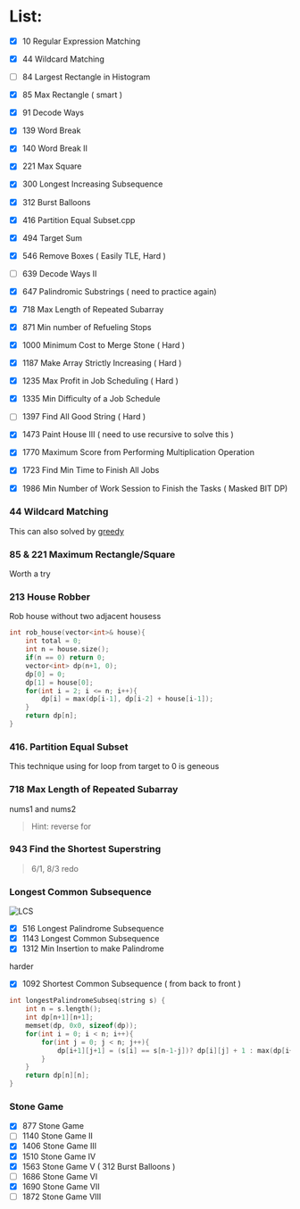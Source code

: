 # List:
- [x] 10   Regular Expression Matching
- [x] 44   Wildcard Matching
- [ ] 84   Largest Rectangle in Histogram
- [x] 85   Max Rectangle ( smart )
- [x] 91   Decode Ways
- [x] 139  Word Break
- [x] 140  Word Break II 
- [x] 221  Max Square
- [x] 300  Longest Increasing Subsequence
- [x] 312  Burst Balloons
- [x] 416  Partition Equal Subset.cpp
- [x] 494  Target Sum
- [x] 546  Remove Boxes ( Easily TLE, Hard )
- [ ] 639  Decode Ways II 
- [x] 647  Palindromic Substrings ( need to practice again)
- [x] 718  Max Length of Repeated Subarray
- [x] 871  Min number of Refueling Stops
- [x] 1000 Minimum Cost to Merge Stone ( Hard )
- [x] 1187 Make Array Strictly Increasing ( Hard )
- [x] 1235 Max Profit in Job Scheduling ( Hard )
- [x] 1335 Min Difficulty of a Job Schedule
- [ ] 1397 Find All Good String ( Hard )
- [x] 1473 Paint House III ( need to use recursive to solve this )
- [x] 1770 Maximum Score from Performing Multiplication Operation
- [x] 1723 Find Min Time to Finish All Jobs
- [x] 1986 Min Number of Work Session to Finish the Tasks ( Masked BIT DP)


### 44 Wildcard Matching

This can also solved by [greedy](https://leetcode.com/problems/wildcard-matching/discuss/17888/Simple-greedy-Python-with-regexes)


### 85 & 221 Maximum Rectangle/Square

Worth a try

### 213 House Robber
Rob house without two adjacent housess

```cpp
int rob_house(vector<int>& house){
    int total = 0;
    int n = house.size();
    if(n == 0) return 0;
    vector<int> dp(n+1, 0);
    dp[0] = 0;
    dp[1] = house[0];
    for(int i = 2; i <= n; i++){
        dp[i] = max(dp[i-1], dp[i-2] + house[i-1]);
    }
    return dp[n];
}
```

### 416. Partition Equal Subset

This technique using for loop from target to 0 is geneous

### 718 Max Length of Repeated Subarray

nums1 and nums2
> Hint:  reverse for

### 943 Find the Shortest Superstring

> 6/1, 8/3 redo    

### Longest Common Subsequence

![LCS](https://assets.leetcode.com/users/votrubac/image_1564691262.png)

- [x] 516 Longest Palindrome Subsequence
- [x] 1143 Longest Common Subsequence
- [x] 1312 Min Insertion to make Palindrome

harder
- [x] 1092 Shortest Common Subsequence ( from back to front )


```cpp
int longestPalindromeSubseq(string s) {
    int n = s.length();
    int dp[n+1][n+1];
    memset(dp, 0x0, sizeof(dp));
    for(int i = 0; i < n; i++){
        for(int j = 0; j < n; j++){
            dp[i+1][j+1] = (s[i] == s[n-1-j])? dp[i][j] + 1 : max(dp[i+1][j], dp[i][j+1]);
        }
    }
    return dp[n][n];
}
```

### Stone Game
- [x] 877  Stone Game
- [ ] 1140 Stone Game II
- [x] 1406 Stone Game III
- [x] 1510 Stone Game IV
- [x] 1563 Stone Game V   ( 312 Burst Balloons )
- [ ] 1686 Stone Game VI
- [x] 1690 Stone Game VII
- [ ] 1872 Stone Game VIII